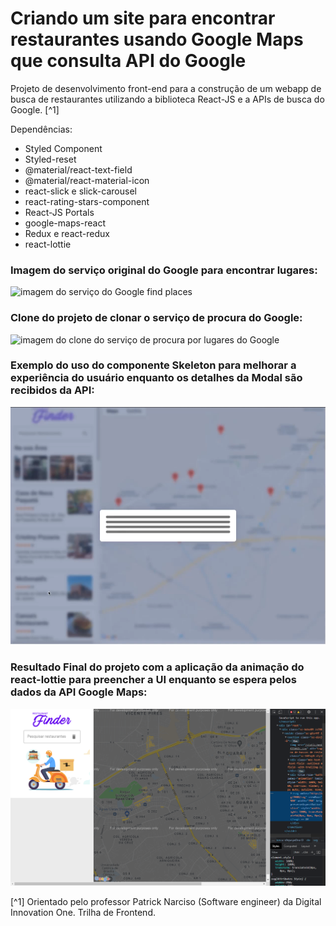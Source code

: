 # Criando um site para encontrar restaurantes usando Google Maps que consulta API do Google


Projeto de desenvolvimento front-end para a construção de um webapp de busca de restaurantes utilizando a biblioteca React-JS e a APIs de busca do Google. [^1]



Dependências:

- Styled Component
- Styled-reset
- @material/react-text-field
- @material/react-material-icon
- react-slick e slick-carousel 
- react-rating-stars-component
- React-JS Portals
- google-maps-react
- Redux e react-redux
- react-lottie


### Imagem do serviço original do Google para encontrar lugares:
![imagem do serviço do Google find places](./src/assets/serviço-google-find.png)



### Clone do projeto de clonar o serviço de procura do Google:
![imagem do clone do serviço de procura por lugares do Google](./src/assets/clone-do-serviço-google-find.png)


### Exemplo do uso do componente Skeleton para melhorar a experiência do usuário enquanto os detalhes da Modal são recibidos da API:
![imagem do efeito skeleton para preenchimeto dos cartões de informação](./src/assets/image-exemplo-do-uso-skeleton-no-preenchimento-dos-dados.png)


### Resultado Final do projeto com a aplicação da animação do react-lottie para preencher a UI enquanto se espera pelos dados da API Google Maps:
![imagem final do projeto com a animação de espera pelos resultados da API](./src/assets/project-image.png)





[^1] Orientado pelo professor Patrick Narciso (Software engineer) da Digital Innovation One. Trilha de Frontend.

